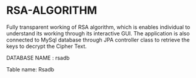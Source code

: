 # RSA-ALGORITHM
Fully transparent working of RSA algorithm, which is enables individual to understand its working through its interactive GUI.
The application is also connected to MySql database through JPA controller class to retrieve the keys to decrypt the Cipher Text. 

DATABASE NAME : rsadb

Table name: Rsadb
